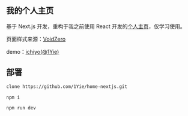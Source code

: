 ## 我的个人主页

基于 Next.js 开发，重构于我之前使用 React 开发的[个人主页](https://github.com/1Yie/home)，仅学习使用。

页面样式来源：[VoidZero](https://voidzero.dev)

demo：[ichiyo(@1Yie)](https://ichiyo.in)

## 部署

```bash
clone https://github.com/1Yie/home-nextjs.git

npm i

npm run dev
```
